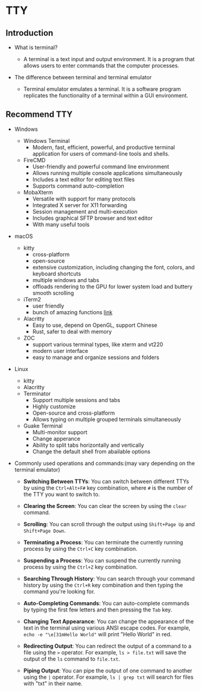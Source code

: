# TTY

## Introduction

- What is terminal?
  - A terminal is a text input and output environment. It is a program that allows users to enter commands that the computer processes.

- The difference between terminal and terminal emulator
  - Terminal emulator emulates a terminal. It is a software program replicates the functionality of a terminal within a GUI environment.

## Recommend TTY

- Windows
  - Windows Terminal
    - Modern, fast, efficient, powerful, and productive terminal application for users of command-line tools and shells.
  - FireCMD
    - User-friendly and powerful command line environment
    - Allows running multiple console applications simultaneously
    - Includes a text editor for editing text files
    - Supports command auto-completion
  - MobaXterm
    - Versatile with support for many protocols
    - Integrated X server for X11 forwarding
    - Session management and multi-execution
    - Includes graphical SFTP browser and text editor
    - With many useful tools

- macOS
  - kitty
    - cross-platform
    - open-source
    - extensive customization, including changing the font, colors, and keyboard shortcuts
    - multiple windows and tabs
    - offloads rendering to the GPU for lower system load and buttery smooth scrolling
  - iTerm2
    - user friendly
    - bunch of amazing functions [link](https://iterm2.com/features.html)
  - Alacritty
    - Easy to use, depend on OpenGL, support Chinese
    - Rust, safer to deal with memory
  - ZOC
    - support various terminal types, like xterm and vt220
    - modern user interface
    - easy to manage and organize sessions and folders

- Linux
  - kitty
  - Alacritty
  - Terminator
    - Support multiple sessions and tabs
    - Highly customize
    - Open-source and cross-platform
    - Allows typing on multiple grouped terminals simultaneously
  - Guake Terminal
    - Multi-monitor support
    - Change apperance
    - Ability to split tabs horizontally and vertically
    - Change the default shell from abailable options

- Commonly used operations and commands:(may vary depending on the terminal emulator)

  - **Switching Between TTYs**: You can switch between different TTYs by using the `Ctrl+Alt+F#` key combination, where `#` is the number of the TTY you want to switch to.

  - **Clearing the Screen**: You can clear the screen by using the `clear` command.

  - **Scrolling**: You can scroll through the output using `Shift+Page Up` and `Shift+Page Down`.

  - **Terminating a Process**: You can terminate the currently running process by using the `Ctrl+C` key combination.

  - **Suspending a Process**: You can suspend the currently running process by using the `Ctrl+Z` key combination.

  - **Searching Through History**: You can search through your command history by using the `Ctrl+R` key combination and then typing the command you're looking for.

  - **Auto-Completing Commands**: You can auto-complete commands by typing the first few letters and then pressing the `Tab` key.

  - **Changing Text Appearance**: You can change the appearance of the text in the terminal using various ANSI escape codes. For example, `echo -e "\e[31mHello World"` will print "Hello World" in red.

  - **Redirecting Output**: You can redirect the output of a command to a file using the `>` operator. For example, `ls > file.txt` will save the output of the `ls` command to `file.txt`.

  - **Piping Output**: You can pipe the output of one command to another using the `|` operator. For example, `ls | grep txt` will search for files with "txt" in their name.
